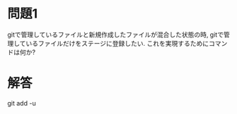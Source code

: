 # 問題1
gitで管理しているファイルと新規作成したファイルが混合した状態の時,
gitで管理しているファイルだけをステージに登録したい.
これを実現するためにコマンドは何か?

# 解答
git add -u
